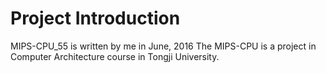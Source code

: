 # Project Introduction
MIPS-CPU_55 is written by me in June, 2016
The MIPS-CPU is a project in Computer Architecture course in Tongji University.

